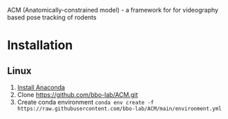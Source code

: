 ACM (Anatomically-constrained model) - a framework for for videography based pose tracking of rodents

# Installation

## Linux

1. [Install Anaconda](https://docs.anaconda.com/anaconda/install/linux/)
2. Clone https://github.com/bbo-lab/ACM.git 
3. Create conda environment `conda env create -f https://raw.githubusercontent.com/bbo-lab/ACM/main/environment.yml`
